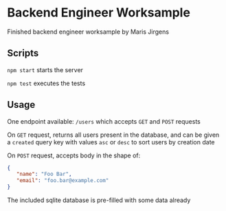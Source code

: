 # Backend Engineer Worksample

Finished backend engineer worksample by Maris Jirgens

## Scripts

`npm start` starts the server

`npm test` executes the tests

## Usage

One endpoint available: `/users` which accepts `GET` and `POST` requests

On `GET` request, returns all users present in the database, and can be given a `created` query key with values `asc` or `desc` to sort users by creation date

On `POST` request, accepts body in the shape of:

```json
{
   "name": "Foo Bar",
   "email": "foo.bar@example.com"
}
```

The included sqlite database is pre-filled with some data already
